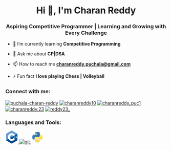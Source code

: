 <h1 align="center">Hi 👋, I'm Charan Reddy</h1>
<h3 align="center">Aspiring Competitive Programmer | Learning and Growing with Every Challenge</h3>

- 🌱 I’m currently learning **Competitive Programming**

- 💬 Ask me about **CP|DSA**

- 📫 How to reach me **charanreddy.puchala@gmail.com**

- ⚡ Fun fact **I love playing Chess | Volleyball**

<h3 align="left">Connect with me:</h3>
<p align="left">
<a href="https://linkedin.com/in/puchala-charan-reddy" target="blank"><img align="center" src="https://raw.githubusercontent.com/rahuldkjain/github-profile-readme-generator/master/src/images/icons/Social/linked-in-alt.svg" alt="puchala-charan-reddy" height="30" width="40" /></a>
<a href="https://www.codechef.com/users/charanreddy10" target="blank"><img align="center" src="https://cdn.jsdelivr.net/npm/simple-icons@3.1.0/icons/codechef.svg" alt="charanreddy10" height="30" width="40" /></a>
<a href="https://www.hackerrank.com/charanreddy_puc1" target="blank"><img align="center" src="https://raw.githubusercontent.com/rahuldkjain/github-profile-readme-generator/master/src/images/icons/Social/hackerrank.svg" alt="charanreddy_puc1" height="30" width="40" /></a>
<a href="https://codeforces.com/profile/charanreddy.23" target="blank"><img align="center" src="https://raw.githubusercontent.com/rahuldkjain/github-profile-readme-generator/master/src/images/icons/Social/codeforces.svg" alt="charanreddy.23" height="30" width="40" /></a>
<a href="https://www.leetcode.com/reddy23_" target="blank"><img align="center" src="https://raw.githubusercontent.com/rahuldkjain/github-profile-readme-generator/master/src/images/icons/Social/leet-code.svg" alt="reddy23_" height="30" width="40" /></a>
</p>

<h3 align="left">Languages and Tools:</h3>
<p align="left"> <a href="https://www.w3schools.com/cpp/" target="_blank" rel="noreferrer"> <img src="https://raw.githubusercontent.com/devicons/devicon/master/icons/cplusplus/cplusplus-original.svg" alt="cplusplus" width="40" height="40"/> </a> <a href="https://git-scm.com/" target="_blank" rel="noreferrer"> <img src="https://www.vectorlogo.zone/logos/git-scm/git-scm-icon.svg" alt="git" width="40" height="40"/> </a> <a href="https://www.python.org" target="_blank" rel="noreferrer"> <img src="https://raw.githubusercontent.com/devicons/devicon/master/icons/python/python-original.svg" alt="python" width="40" height="40"/> </a> </p>
